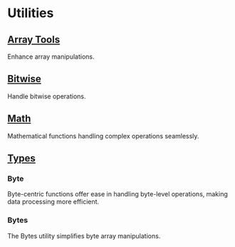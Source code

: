 # Utilities

## [Array Tools](./array.cairo)
Enhance array manipulations.

## [Bitwise](./bitwise.cairo)
Handle bitwise operations.

## [Math](./math.cairo)
Mathematical functions handling complex operations seamlessly.

## [Types](./types/)

### Byte
Byte-centric functions offer ease in handling byte-level operations, making data processing more efficient.

### Bytes
The Bytes utility simplifies byte array manipulations.


